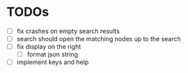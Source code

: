 # TODOs

- [ ] fix crashes on empty search results
- [ ] search should open the matching nodes up to the search
- [ ] fix display on the right
  - [ ] format json string
- [ ] implement keys and help
